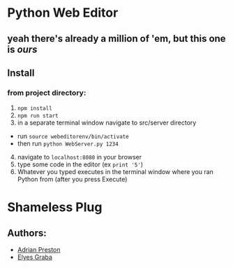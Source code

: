 # Python Web Editor
## yeah there's already a million of 'em, but this one is _ours_

## Install

### from project directory:

1. `npm install`
2. `npm run start`
3. in a separate terminal window navigate to src/server directory
* run `source webeditorenv/bin/activate`
* then run `python WebServer.py 1234`
4. navigate to `localhost:8080` in your browser
5. type some code in the editor (ex `print '5'`)
6. Whatever you typed executes in the terminal window where you ran Python from (after you press Execute)

# Shameless Plug
## Authors:
    
* [Adrian Preston](https://www.linkedin.com/in/adrian-preston/ "Baws Man McGhee") 
* [Elyes Graba](https://www.linkedin.com/in/elyes-graba "The prime suktemous")